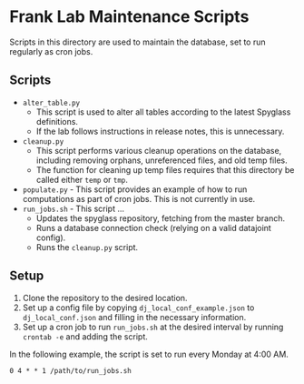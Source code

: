 # Frank Lab Maintenance Scripts

Scripts in this directory are used to maintain the database, set to run
regularly as cron jobs.

## Scripts

- `alter_table.py`
    - This script is used to alter all tables according to the latest Spyglass
        definitions.
    - If the lab follows instructions in release notes, this is unnecessary.
- `cleanup.py`
    - This script performs various cleanup operations on the database, including
        removing orphans, unreferenced files, and old temp files.
    - The function for cleaning up temp files requires that this directory be
        called either `temp` or `tmp`.
- `populate.py` - This script provides an example of how to run computations as
    part of cron jobs. This is not currently in use.
- `run_jobs.sh` - This script ...
    - Updates the spyglass repository, fetching from the master branch.
    - Runs a database connection check (relying on a valid datajoint config).
    - Runs the `cleanup.py` script.

## Setup

1. Clone the repository to the desired location.
2. Set up a config file by copying `dj_local_conf_example.json` to
    `dj_local_conf.json` and filling in the necessary information.
3. Set up a cron job to run `run_jobs.sh` at the desired interval by running
    `crontab -e` and adding the script.

In the following example, the script is set to run every Monday at 4:00 AM.

```text
0 4 * * 1 /path/to/run_jobs.sh
```
